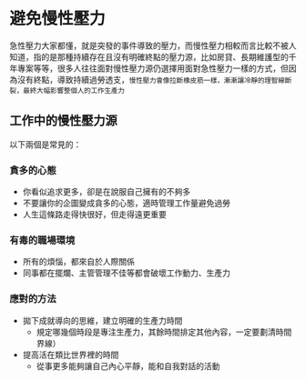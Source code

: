 # 避免慢性壓力
急性壓力大家都懂，就是突發的事件導致的壓力，而慢性壓力相較而言比較不被人知道，指的是那種持續存在且沒有明確終點的壓力源，比如房貸、長期維護型的千年專案等等，很多人往往面對慢性壓力源仍選擇用面對急性壓力一樣的方式，但因為沒有終點，導致持續過勞透支，`慢性壓力會像拉斷橡皮筋一樣，漸漸讓冷靜的理智線斷裂，最終大幅影響整個人的工作生產力`

## 工作中的慢性壓力源
以下兩個是常見的：

### 貪多的心態
- 你看似追求更多，卻是在說服自己擁有的不夠多
- 不要讓你的企圖變成貪多的心態，適時管理工作量避免過勞
- 人生這條路走得快很好，但走得遠更重要

### 有毒的職場環境
- 所有的煩惱，都來自於人際關係
- 同事都在擺爛、主管管理不佳等都會破壞工作動力、生產力

### 應對的方法
- 拋下成就導向的思維，建立明確的生產力時間
  - 規定哪幾個時段是專注生產力，其餘時間排定其他內容，一定要劃清時間界線）
- 提高活在類比世界裡的時間
  - 從事更多能夠讓自己內心平靜，能和自我對話的活動